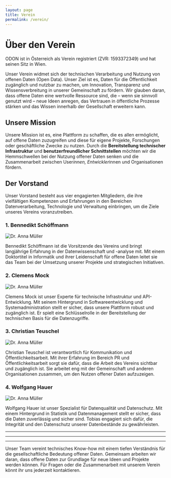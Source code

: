 ```yaml
---
layout: page
title: Verein
permalink: /verein/
---
```


# Über den Verein

ODON ist in Österreich als Verein registriert (ZVR: 1593372349) und hat seinen Sitz in Wien.

Unser Verein widmet sich der technischen Verarbeitung und Nutzung von offenen Daten (Open Data). Unser Ziel ist es, Daten für die Öffentlichkeit zugänglich und nutzbar zu machen, um Innovation, Transparenz und Wissensverbreitung in unserer Gemeinschaft zu fördern. Wir glauben daran, dass offene Daten eine wertvolle Ressource sind, die – wenn sie sinnvoll genutzt wird – neue Ideen anregen, das Vertrauen in öffentliche Prozesse stärken und das Wissen innerhalb der Gesellschaft erweitern kann.

## Unsere Mission


Unsere Mission ist es, eine Plattform zu schaffen, die es allen ermöglicht, auf offene Daten zuzugreifen und diese für eigene Projekte, Forschungen oder geschäftliche Zwecke zu nutzen. Durch die **Bereitstellung technischer Infrastruktur** und **benutzerfreundlicher Schnittstellen** möchten wir die Hemmschwellen bei der Nutzung offener Daten senken und die Zusammenarbeit zwischen User*innen, Entwickler*innen und Organisationen fördern.

## Der Vorstand

Unser Vorstand besteht aus vier engagierten Mitgliedern, die ihre vielfältigen Kompetenzen und Erfahrungen in den Bereichen Datenverarbeitung, Technologie und Verwaltung einbringen, um die Ziele unseres Vereins voranzutreiben.

### 1. Bennedikt Schöffmann
![Dr. Anna Müller](/assets/images/max.jpg)

Bennedikt Schöffmann ist die Vorsitzende des Vereins und bringt langjährige Erfahrung in der Datenwissenschaft und -analyse mit. Mit einem Doktortitel in Informatik und ihrer Leidenschaft für offene Daten leitet sie das Team bei der Umsetzung unserer Projekte und strategischen Initiativen.

### 2. Clemens Mock
![Dr. Anna Müller](/assets/images/tobias.jpg)

Clemens Mock ist unser Experte für technische Infrastruktur und API-Entwicklung. Mit seinem Hintergrund in Softwareentwicklung und Systemadministration stellt er sicher, dass unsere Plattform robust und zugänglich ist. Er spielt eine Schlüsselrolle in der Bereitstellung der technischen Basis für die Datenzugriffe.

### 3. Christian Teuschel
![Dr. Anna Müller](/assets/images/hans.jpg)

Christian Teuschel ist verantwortlich für Kommunikation und Öffentlichkeitsarbeit. Mit ihrer Erfahrung im Bereich PR und Öffentlichkeitsarbeit sorgt sie dafür, dass die Arbeit des Vereins sichtbar und zugänglich ist. Sie arbeitet eng mit der Gemeinschaft und anderen Organisationen zusammen, um den Nutzen offener Daten aufzuzeigen.

### 4. Wolfgang Hauer
![Dr. Anna Müller](/assets/images/wolfgang.jpg)

Wolfgang Hauer ist unser Spezialist für Datenqualität und Datenschutz. Mit einem Hintergrund in Statistik und Datenmanagement stellt er sicher, dass die Daten zuverlässig und sicher sind. Tobias engagiert sich dafür, die Integrität und den Datenschutz unserer Datenbestände zu gewährleisten.

---

---

---


Unser Team vereint technisches Know-how mit einem tiefen Verständnis für die gesellschaftliche Bedeutung offener Daten. Gemeinsam arbeiten wir daran, dass offene Daten zur Grundlage für neue Ideen und Projekte werden können. Für Fragen oder die Zusammenarbeit mit unserem Verein könnt ihr uns jederzeit kontaktieren.



